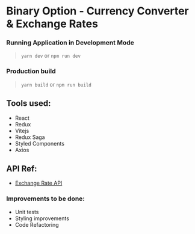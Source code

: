 # Binary Option - Currency Converter & Exchange Rates

### Running Application in Development Mode

> `yarn dev` or `npm run dev`

### Production build

> `yarn build` or `npm run build`

## Tools used:

- React
- Redux
- Vitejs
- Redux Saga
- Styled Components
- Axios

## API Ref:

- [Exchange Rate API](https://www.exchangerate-api.com/)

### Improvements to be done:

- Unit tests
- Styling improvements
- Code Refactoring
